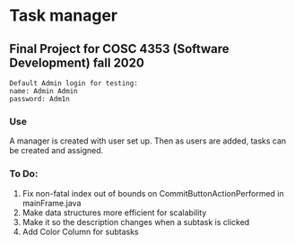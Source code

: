 # Task manager
## Final Project for COSC 4353 (Software Development) fall 2020
```
Default Admin login for testing:
name: Admin Admin
password: Adm1n
```
### Use
A manager is created with user set up. Then as users are added, tasks can be created and assigned.

### To Do:
1. Fix non-fatal index out of bounds on CommitButtonActionPerformed in mainFrame.java
2. Make data structures more efficient for scalability
3. Make it so the description changes when a subtask is clicked
4. Add Color Column for subtasks
